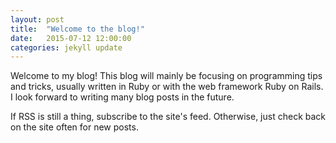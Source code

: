 ```yaml
---
layout: post
title:  "Welcome to the blog!"
date:   2015-07-12 12:00:00
categories: jekyll update
---
```


Welcome to my blog! This blog will mainly be focusing on programming
tips and tricks, usually written in Ruby or with the web framework Ruby
on Rails. I look forward to writing many blog posts in the future.

If RSS is still a thing, subscribe to the site's feed. Otherwise, just
check back on the site often for new posts.
